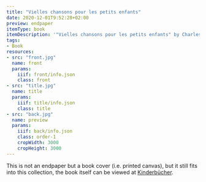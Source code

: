 ```yaml
---
title: "Vielles chansons pour les petits enfants"
date: 2020-12-01T9:52:28+02:00
preview: endpaper
itemType: book
itemDescription: '"Vielles chansons pour les petits enfants" by Charles-Marie Widor and Louis Maurice Boutet de Monvel, published around 1884 by E. Plon, Nourrit et Cie., Paris. <a class="worldcat" href="http://www.worldcat.org/oclc/971014633">&nbsp;</a>'
tags:
- Book
resources:
- src: "front.jpg"
  name: front
  params:
    iiif: front/info.json
    class: front
- src: "title.jpg"
  name: title
  params:
    iiif: title/info.json
    class: title
- src: "back.jpg"
  name: preview
  params:
    iiif: back/info.json
    class: order-1
    cropWidth: 3000
    cropHeight: 3000
---
```


This is not an endpaper but a book cover (i.e. printed canvas), but it still fits into this collection, the book itself can be viewed at [Kinderbücher](https://xn--kinderbcher-zhb.projektemacher.org/post/vieilles-chansons-et-rondes).
